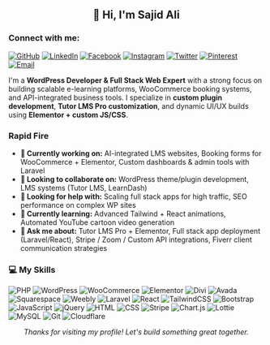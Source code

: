 

<h2 align="center"><strong>👋 Hi, I'm Sajid Ali</strong></h2>

<h3>Connect with me:</h3>  

[![GitHub](https://img.shields.io/badge/GitHub-white?style=for-the-badge&logo=github&logoColor=000000)](https://github.com/yourusername)
[![LinkedIn](https://img.shields.io/badge/LinkedIn-0077B5?style=for-the-badge&logo=linkedin&logoColor=white)](https://linkedin.com/in/your-profile)
[![Facebook](https://img.shields.io/badge/Facebook-1877F2?style=for-the-badge&logo=facebook&logoColor=white)](https://facebook.com/your-profile)
[![Instagram](https://img.shields.io/badge/Instagram-E4405F?style=for-the-badge&logo=instagram&logoColor=white)](https://instagram.com/your-profile)
[![Twitter](https://img.shields.io/badge/Twitter-1DA1F2?style=for-the-badge&logo=twitter&logoColor=white)](https://twitter.com/your-profile)
[![Pinterest](https://img.shields.io/badge/Pinterest-BD081C?style=for-the-badge&logo=pinterest&logoColor=white)](https://pinterest.com/your-profile)
[![Email](https://img.shields.io/badge/Email-red?style=for-the-badge&logo=gmail&logoColor=white)](mailto:youremail@example.com)


I'm a **WordPress Developer & Full Stack Web Expert** with a strong focus on building scalable e-learning platforms, WooCommerce booking systems, and API-integrated business tools. I specialize in **custom plugin development**, **Tutor LMS Pro customization**, and dynamic UI/UX builds using **Elementor + custom JS/CSS**.


<h3>Rapid Fire</h3>
<ul>
  <li><strong>🔭 Currently working on:</strong> AI-integrated LMS websites, Booking forms for WooCommerce + Elementor, Custom dashboards & admin tools with Laravel</li>
  <li><strong>👯 Looking to collaborate on:</strong> WordPress theme/plugin development, LMS systems (Tutor LMS, LearnDash)</li>
  <li><strong>🤝 Looking for help with:</strong> Scaling full stack apps for high traffic, SEO performance on complex WP sites</li>
  <li><strong>🌱 Currently learning:</strong> Advanced Tailwind + React animations, Automated YouTube cartoon video generation</li>
  <li><strong>💬 Ask me about:</strong> Tutor LMS Pro + Elementor, Full stack app deployment (Laravel/React), Stripe / Zoom / Custom API integrations, Fiverr client communication strategies</li>
</ul>

<h3>💻 My Skills</h3>

![PHP](https://img.shields.io/badge/-PHP-777BB4?style=flat-square&logo=php&logoColor=white)
![WordPress](https://img.shields.io/badge/-WordPress-21759B?style=flat-square&logo=wordpress&logoColor=white)
![WooCommerce](https://img.shields.io/badge/-WooCommerce-96588A?style=flat-square&logo=woocommerce&logoColor=white)
![Elementor](https://img.shields.io/badge/-Elementor-92003B?style=flat-square&logo=elementor&logoColor=white)
![Divi](https://img.shields.io/badge/-Divi-8811C5?style=flat-square&logo=divi&logoColor=white)
![Avada](https://img.shields.io/badge/-Avada-36454F?style=flat-square&logo=avada&logoColor=white)
![Squarespace](https://img.shields.io/badge/-Squarespace-000000?style=flat-square&logo=squarespace&logoColor=white)
![Weebly](https://img.shields.io/badge/-Weebly-0058a3?style=flat-square&logo=weebly&logoColor=white)
![Laravel](https://img.shields.io/badge/-Laravel-F05340?style=flat-square&logo=laravel&logoColor=white)
![React](https://img.shields.io/badge/-React-20232A?style=flat-square&logo=react&logoColor=61DAFB)
![TailwindCSS](https://img.shields.io/badge/-TailwindCSS-38B2AC?style=flat-square&logo=tailwind-css&logoColor=white)
![Bootstrap](https://img.shields.io/badge/-Bootstrap-563D7C?style=flat-square&logo=bootstrap&logoColor=white)
![JavaScript](https://img.shields.io/badge/-JavaScript-F7DF1E?style=flat-square&logo=javascript&logoColor=black)
![jQuery](https://img.shields.io/badge/-jQuery-0769AD?style=flat-square&logo=jquery&logoColor=white)
![HTML](https://img.shields.io/badge/-HTML5-E34F26?style=flat-square&logo=html5&logoColor=white)
![CSS](https://img.shields.io/badge/-CSS3-1572B6?style=flat-square&logo=css3&logoColor=white)
![Stripe](https://img.shields.io/badge/-Stripe-008CDD?style=flat-square&logo=stripe&logoColor=white)
![Chart.js](https://img.shields.io/badge/-Chart.js-FF6384?style=flat-square&logo=chartdotjs&logoColor=white)
![Lottie](https://img.shields.io/badge/-Lottie-00B5AD?style=flat-square&logo=lottie&logoColor=white)
![MySQL](https://img.shields.io/badge/-MySQL-4479A1?style=flat-square&logo=mysql&logoColor=white)
![Git](https://img.shields.io/badge/-Git-F05032?style=flat-square&logo=git&logoColor=white)
![Cloudflare](https://img.shields.io/badge/-Cloudflare-F38020?style=flat-square&logo=cloudflare&logoColor=white)


<p align="center"><i>Thanks for visiting my profile! Let's build something great together.</i></p>
